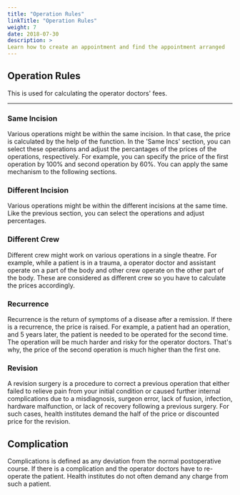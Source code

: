 ```yaml
---
title: "Operation Rules"
linkTitle: "Operation Rules"
weight: 7
date: 2018-07-30
description: >
Learn how to create an appointment and find the appointment arranged
---
```


## Operation Rules

This is used for calculating the operator doctors' fees.

---

### Same Incision



Various operations might be within the same incision. In that case, the price is calculated by the help of the function. In the 'Same Incs' section, you can select these operations and adjust the percantages of the prices of the operations, respectively. For example, you can specify the price of the first operation by 100% and second operation by 60%. You can apply the same mechanism to the following sections.

### Different Incision

Various operations might be within the different incisions at the same time. Like the previous section, you can select the operations and adjust percentages.

### Different Crew

Different crew might work on various operations in a single theatre. For example, while a patient is in a trauma, a operator doctor and assistant operate on a part of the body and other crew operate on the other part of the body. These are considered as different crew so you have to calculate the prices accordingly.

### Recurrence

Recurrence is the return of symptoms of a disease after a remission. If there is a recurrence, the price is raised. For example, a patient had an operation, and 5 years later, the patient is needed to be operated for the second time. The operation will be much harder and risky for the operator doctors. That's why, the price of the second operation is much higher than the first one.

### Revision

A revision surgery is a procedure to correct a previous operation that either failed to relieve pain from your initial condition or caused further internal complications due to a misdiagnosis, surgeon error, lack of fusion, infection, hardware malfunction, or lack of recovery following a previous surgery. For such cases, health institutes demand the half of the price or discounted price for the revision.

## Complication

Complications is defined as any deviation from the normal postoperative course. If there is a complication and the operator doctors have to re-operate the patient. Health institutes do not often demand any charge from such a patient.






